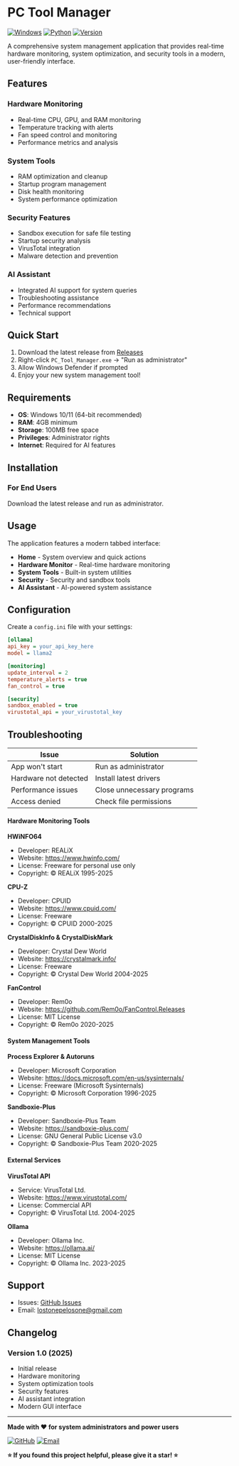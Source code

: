 # PC Tool Manager

[![Windows](https://img.shields.io/badge/Windows-10%2F11-blue.svg)](https://www.microsoft.com/windows)
[![Python](https://img.shields.io/badge/Python-3.8%2B-green.svg)](https://www.python.org/)
[![Version](https://img.shields.io/badge/Version-1.0-orange.svg)](https://github.com/Lostonepelosone-777/PC-Tool-Manager)

A comprehensive system management application that provides real-time hardware monitoring, system optimization, and security tools in a modern, user-friendly interface.

## Features

### Hardware Monitoring
- Real-time CPU, GPU, and RAM monitoring
- Temperature tracking with alerts
- Fan speed control and monitoring
- Performance metrics and analysis

### System Tools
- RAM optimization and cleanup
- Startup program management
- Disk health monitoring
- System performance optimization

### Security Features
- Sandbox execution for safe file testing
- Startup security analysis
- VirusTotal integration
- Malware detection and prevention

### AI Assistant
- Integrated AI support for system queries
- Troubleshooting assistance
- Performance recommendations
- Technical support

## Quick Start

1. Download the latest release from [Releases](https://github.com/Lostonepelosone-777/PC-Tool-Manager/releases)
2. Right-click `PC_Tool_Manager.exe` → "Run as administrator"
3. Allow Windows Defender if prompted
4. Enjoy your new system management tool!

## Requirements

- **OS**: Windows 10/11 (64-bit recommended)
- **RAM**: 4GB minimum
- **Storage**: 100MB free space
- **Privileges**: Administrator rights
- **Internet**: Required for AI features

## Installation

### For End Users
Download the latest release and run as administrator.

## Usage

The application features a modern tabbed interface:
- **Home** - System overview and quick actions
- **Hardware Monitor** - Real-time hardware monitoring
- **System Tools** - Built-in system utilities
- **Security** - Security and sandbox tools
- **AI Assistant** - AI-powered system assistance

## Configuration

Create a `config.ini` file with your settings:

```ini
[ollama]
api_key = your_api_key_here
model = llama2

[monitoring]
update_interval = 2
temperature_alerts = true
fan_control = true

[security]
sandbox_enabled = true
virustotal_api = your_virustotal_key
```

## Troubleshooting

| Issue | Solution |
|-------|----------|
| App won't start | Run as administrator |
| Hardware not detected | Install latest drivers |
| Performance issues | Close unnecessary programs |
| Access denied | Check file permissions |


#### Hardware Monitoring Tools

**HWiNFO64**
- Developer: REALiX
- Website: https://www.hwinfo.com/
- License: Freeware for personal use only
- Copyright: © REALiX 1995-2025

**CPU-Z**
- Developer: CPUID
- Website: https://www.cpuid.com/
- License: Freeware
- Copyright: © CPUID 2000-2025

**CrystalDiskInfo & CrystalDiskMark**
- Developer: Crystal Dew World
- Website: https://crystalmark.info/
- License: Freeware
- Copyright: © Crystal Dew World 2004-2025

**FanControl**
- Developer: Rem0o
- Website: https://github.com/Rem0o/FanControl.Releases
- License: MIT License
- Copyright: © Rem0o 2020-2025

#### System Management Tools

**Process Explorer & Autoruns**
- Developer: Microsoft Corporation
- Website: https://docs.microsoft.com/en-us/sysinternals/
- License: Freeware (Microsoft Sysinternals)
- Copyright: © Microsoft Corporation 1996-2025

**Sandboxie-Plus**
- Developer: Sandboxie-Plus Team
- Website: https://sandboxie-plus.com/
- License: GNU General Public License v3.0
- Copyright: © Sandboxie-Plus Team 2020-2025

#### External Services

**VirusTotal API**
- Service: VirusTotal Ltd.
- Website: https://www.virustotal.com/
- License: Commercial API
- Copyright: © VirusTotal Ltd. 2004-2025

**Ollama**
- Developer: Ollama Inc.
- Website: https://ollama.ai/
- License: MIT License
- Copyright: © Ollama Inc. 2023-2025


## Support

- Issues: [GitHub Issues](https://github.com/Lostonepelosone-777/PC-Tool-Manager/issues)
- Email: lostonepelosone@gmail.com

## Changelog

### Version 1.0 (2025)
- Initial release
- Hardware monitoring
- System optimization tools
- Security features
- AI assistant integration
- Modern GUI interface

---

**Made with ❤️ for system administrators and power users**

[![GitHub](https://img.shields.io/badge/GitHub-Lostonepelosone-777-black?style=for-the-badge&logo=github)](https://github.com/Lostonepelosone-777)
[![Email](https://img.shields.io/badge/Email-losotnelsotn@gmail.com-red?style=for-the-badge&logo=gmail)](mailto:lostonepelosone@gmail.com)

**⭐ If you found this project helpful, please give it a star! ⭐**
